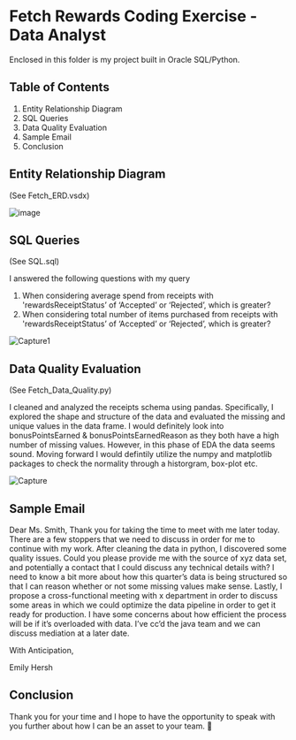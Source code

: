 # Fetch Rewards Coding Exercise - Data Analyst
Enclosed in this folder is my project built in Oracle SQL/Python.

## Table of Contents
1. Entity Relationship Diagram
2. SQL Queries
3. Data Quality Evaluation
4. Sample Email
5. Conclusion 

## Entity Relationship Diagram
(See Fetch_ERD.vsdx)

![image](https://user-images.githubusercontent.com/78304652/132510823-7c8bc0fd-0c52-4679-b3b1-ae263798f739.png)


## SQL Queries
(See SQL.sql)

I answered the following questions with my query
1. When considering average spend from receipts with 'rewardsReceiptStatus’ of ‘Accepted’ or ‘Rejected’, which is greater?
2. When considering total number of items purchased from receipts with 'rewardsReceiptStatus’ of ‘Accepted’ or ‘Rejected’, which is greater?

![Capture1](https://user-images.githubusercontent.com/78304652/132505330-cec681c8-2f78-4ec5-8b4f-6a0a0d826f2b.PNG)

## Data Quality Evaluation
(See Fetch_Data_Quality.py)

I cleaned and analyzed the receipts schema using pandas. Specifically, I explored the shape and structure of the data and evaluated the missing and unique values in the data frame. I would definitely look into bonusPointsEarned & bonusPointsEarnedReason as they both have a high number of missing values. However, in this phase of EDA the data seems sound. Moving forward I would defintily utilize the numpy and matplotlib packages to check the normality through a historgram, box-plot etc. 

![Capture](https://user-images.githubusercontent.com/78304652/132500383-4e26f500-8800-4d21-a3c9-cea01634c6a5.PNG)

## Sample Email
Dear Ms. Smith,
	Thank you for taking the time to meet with me later today. There are a few stoppers that we need to discuss in order for me to continue with my work. After cleaning the data in python, I discovered some quality issues. Could you please provide me with the source of xyz data set, and potentially a contact that I could discuss any technical details with? I need to know a bit more about how this quarter’s data is being structured so that I can reason whether or not some missing values make sense. Lastly, I propose a cross-functional meeting with x department in order to discuss some areas in which we could optimize the data pipeline in order to get it ready for production. I have some concerns about how efficient the process will be if it’s overloaded with data. I’ve cc’d the java team and we can discuss mediation at a later date. 
  
With Anticipation,

Emily Hersh 


## Conclusion
Thank you for your time and I hope to have the opportunity to speak with you further about how I can be an asset to your team. :cowboy_hat_face:
